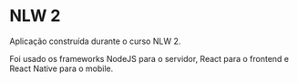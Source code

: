 # NLW 2

Aplicação construída durante o curso NLW 2. 

Foi usado os frameworks NodeJS para o servidor, React para o frontend e React Native para o mobile.  